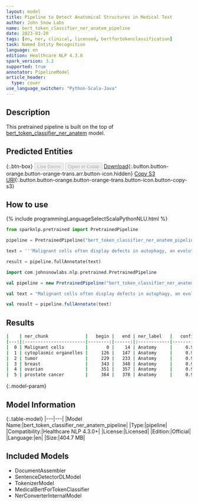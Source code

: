```yaml
---
layout: model
title: Pipeline to Detect Anatomical Structures in Medical Text
author: John Snow Labs
name: bert_token_classifier_ner_anatem_pipeline
date: 2023-03-20
tags: [en, ner, clinical, licensed, bertfortokenclassification]
task: Named Entity Recognition
language: en
edition: Healthcare NLP 4.3.0
spark_version: 3.2
supported: true
annotator: PipelineModel
article_header:
  type: cover
use_language_switcher: "Python-Scala-Java"
---
```


## Description

This pretrained pipeline is built on the top of [bert_token_classifier_ner_anatem](https://nlp.johnsnowlabs.com/2022/07/25/bert_token_classifier_ner_anatem_en_3_0.html) model.

## Predicted Entities




{:.btn-box}
<button class="button button-orange" disabled>Live Demo</button>
<button class="button button-orange" disabled>Open in Colab</button>
[Download](https://s3.amazonaws.com/auxdata.johnsnowlabs.com/clinical/models/bert_token_classifier_ner_anatem_pipeline_en_4.3.0_3.2_1679303142191.zip){:.button.button-orange.button-orange-trans.arr.button-icon.hidden}
[Copy S3 URI](s3://auxdata.johnsnowlabs.com/clinical/models/bert_token_classifier_ner_anatem_pipeline_en_4.3.0_3.2_1679303142191.zip){:.button.button-orange.button-orange-trans.button-icon.button-copy-s3}

## How to use



<div class="tabs-box" markdown="1">
{% include programmingLanguageSelectScalaPythonNLU.html %}

```python
from sparknlp.pretrained import PretrainedPipeline

pipeline = PretrainedPipeline("bert_token_classifier_ner_anatem_pipeline", "en", "clinical/models")

text = '''Malignant cells often display defects in autophagy, an evolutionarily conserved pathway for degrading long-lived proteins and cytoplasmic organelles. However, as yet, there is no genetic evidence for a role of autophagy genes in tumor suppression. The beclin 1 autophagy gene is monoallelically deleted in 40 - 75 % of cases of human sporadic breast, ovarian, and prostate cancer.'''

result = pipeline.fullAnnotate(text)
```
```scala
import com.johnsnowlabs.nlp.pretrained.PretrainedPipeline

val pipeline = new PretrainedPipeline("bert_token_classifier_ner_anatem_pipeline", "en", "clinical/models")

val text = "Malignant cells often display defects in autophagy, an evolutionarily conserved pathway for degrading long-lived proteins and cytoplasmic organelles. However, as yet, there is no genetic evidence for a role of autophagy genes in tumor suppression. The beclin 1 autophagy gene is monoallelically deleted in 40 - 75 % of cases of human sporadic breast, ovarian, and prostate cancer."

val result = pipeline.fullAnnotate(text)
```
</div>

## Results

```bash
|    | ner_chunk              |   begin |   end | ner_label   |   confidence |
|---:|:-----------------------|--------:|------:|:------------|-------------:|
|  0 | Malignant cells        |       0 |    14 | Anatomy     |     0.999951 |
|  1 | cytoplasmic organelles |     126 |   147 | Anatomy     |     0.999937 |
|  2 | tumor                  |     229 |   233 | Anatomy     |     0.999871 |
|  3 | breast                 |     343 |   348 | Anatomy     |     0.999842 |
|  4 | ovarian                |     351 |   357 | Anatomy     |     0.99998  |
|  5 | prostate cancer        |     364 |   378 | Anatomy     |     0.999968 |
```

{:.model-param}
## Model Information

{:.table-model}
|---|---|
|Model Name:|bert_token_classifier_ner_anatem_pipeline|
|Type:|pipeline|
|Compatibility:|Healthcare NLP 4.3.0+|
|License:|Licensed|
|Edition:|Official|
|Language:|en|
|Size:|404.7 MB|

## Included Models

- DocumentAssembler
- SentenceDetectorDLModel
- TokenizerModel
- MedicalBertForTokenClassifier
- NerConverterInternalModel